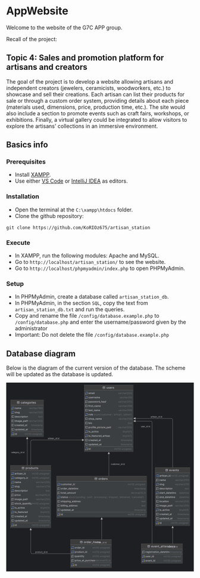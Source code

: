 # AppWebsite

Welcome to the website of the G7C APP group.

Recall of the project:

## Topic 4: Sales and promotion platform for artisans and creators

The goal of the project is to develop a website allowing artisans and independent creators (jewelers, ceramicists, woodworkers, etc.) to showcase and sell their creations.
Each artisan can list their products for sale or through a custom order system, providing details about each piece (materials used, dimensions, price, production time, etc.).
The site would also include a section to promote events such as craft fairs, workshops, or exhibitions.
Finally, a virtual gallery could be integrated to allow visitors to explore the artisans' collections in an immersive environment.

## Basics info

### Prerequisites

- Install [XAMPP](https://www.apachefriends.org/fr/index.html).
- Use either [VS Code](https://code.visualstudio.com) or [IntelliJ IDEA](https://www.jetbrains.com/idea/) as editors.

### Installation

- Open the terminal at the `C:\xampp\htdocs` folder.
- Clone the github repository:

```text
git clone https://github.com/KoRIOz675/artisan_station
```

### Execute

- In XAMPP, run the following modules: Apache and MySQL.
- Go to `http://localhost/artisan_station/` to see the website.
- Go to `http://localhost/phpmyadmin/index.php` to open PHPMyAdmin.

### Setup

- In PHPMyAdmin, create a database called `artisan_station_db`.
- In PHPMyAdmin, in the section `SQL`, copy the text from `artisan_station_db.txt` and run the queries.
- Copy and rename the file `/config/database.example.php` to `/config/database.php` and enter the username/password given by the administrator
- Important: Do not delete the file `/config/database.example.php`

## Database diagram

Below is the diagram of the current version of the database. The scheme will be updated as the database is updated.

![UMLDiagram](public/img/UMLclass.png)
